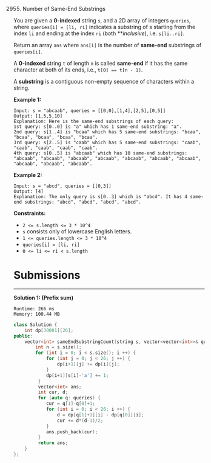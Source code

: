 2955. Number of Same-End Substrings

You are given a **0-indexed** string `s`, and a 2D array of integers `queries`, where `queries[i] = [li, ri]` indicates a substring of s starting from the index `li` and ending at the index `ri` (both ***inclusive*), i.e. `s[li..ri]`.

Return an array `ans` where `ans[i]` is the number of **same-end** substrings of `queries[i]`.

A **0-indexed** string `t` of length `n` is called **same-end** if it has the same character at both of its ends, i.e., `t[0] == t[n - 1]`.

A **substring** is a contiguous non-empty sequence of characters within a string.

 

**Example 1:**
```
Input: s = "abcaab", queries = [[0,0],[1,4],[2,5],[0,5]]
Output: [1,5,5,10]
Explanation: Here is the same-end substrings of each query:
1st query: s[0..0] is "a" which has 1 same-end substring: "a".
2nd query: s[1..4] is "bcaa" which has 5 same-end substrings: "bcaa", "bcaa", "bcaa", "bcaa", "bcaa".
3rd query: s[2..5] is "caab" which has 5 same-end substrings: "caab", "caab", "caab", "caab", "caab".
4th query: s[0..5] is "abcaab" which has 10 same-end substrings: "abcaab", "abcaab", "abcaab", "abcaab", "abcaab", "abcaab", "abcaab", "abcaab", "abcaab", "abcaab".
```

**Example 2:**
```
Input: s = "abcd", queries = [[0,3]]
Output: [4]
Explanation: The only query is s[0..3] which is "abcd". It has 4 same-end substrings: "abcd", "abcd", "abcd", "abcd".
```

**Constraints:**

* `2 <= s.length <= 3 * 10^4`
* `s` consists only of lowercase English letters.
* `1 <= queries.length <= 3 * 10^4`
* `queries[i] = [li, ri]`
* `0 <= li <= ri < s.length`

# Submissions
---
**Solution 1: (Prefix sum)**
```
Runtime: 266 ms
Memory: 100.44 MB
```
```c++
class Solution {
    int dp[30001][26];
public:
    vector<int> sameEndSubstringCount(string s, vector<vector<int>>& queries) {
        int n = s.size();
        for (int i = 0; i < s.size(); i ++) {
            for (int j = 0; j < 26; j ++) {
                dp[i+1][j] += dp[i][j];
            }
            dp[i+1][s[i]-'a'] += 1;
         }
         vector<int> ans;
         int cur, d;
         for (auto q: queries) {
            cur = q[1]-q[0]+1;
            for (int i = 0; i < 26; i ++) {
                d = dp[q[1]+1][i] - dp[q[0]][i];
                cur += d*(d-1)/2;
            }
            ans.push_back(cur);
         }
         return ans;
    }
};
```
